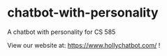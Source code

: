# chatbot-with-personality
A chatbot with personality for CS 585

View our website at: https://www.hollychatbot.com/ !
